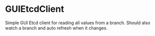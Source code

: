 # GUIEtcdClient

Simple GUI Etcd client for reading all values from a branch.  Should also watch a branch and auto refresh when it changes.
